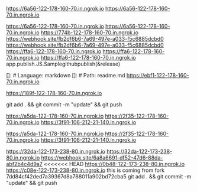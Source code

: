 https://6a56-122-178-160-70.in.ngrok.io
https://6a56-122-178-160-70.in.ngrok.io

https://6a56-122-178-160-70.in.ngrok.io
https://6a56-122-178-160-70.in.ngrok.io
https://774b-122-178-160-70.in.ngrok.io
https://webhook.site/fb2df6b6-7a69-497e-a033-f5c6885dcbd0
https://webhook.site/fb2df6b6-7a69-497e-a033-f5c6885dcbd0
https://ffa6-122-178-160-70.in.ngrok.io
https://ffa6-122-178-160-70.in.ngrok.io
https://ffa6-122-178-160-70.in.ngrok.io
app.publish.JS.Samplegithubpublish(&release)

[]: # Language: markdown
[]: # Path: readme.md
https://ebf1-122-178-160-70.in.ngrok.io

https://189f-122-178-160-70.in.ngrok.io

git add . && git commit -m "update" && git push

https://a5da-122-178-160-70.in.ngrok.io
https://2f35-122-178-160-70.in.ngrok.io
https://3f91-106-212-21-140.in.ngrok.io

https://a5da-122-178-160-70.in.ngrok.io
https://2f35-122-178-160-70.in.ngrok.io
https://3f91-106-212-21-140.in.ngrok.io

https://32da-122-173-238-80.in.ngrok.io https://32da-122-173-238-80.in.ngrok.io
https://webhook.site/6a8a6691-df52-47d6-88da-abf2b4c4d9a7
<<<<<<< HEAD
https://0b48-122-173-238-80.in.ngrok.io
https://c08e-122-173-238-80.in.ngrok.io
this is coming from fork
7dd84cf42ded7a39367d8a788011a902bd72cba5
git add . && git commit -m "update" && git push

